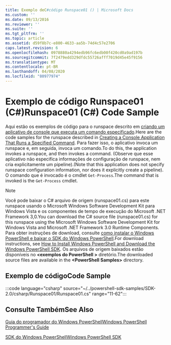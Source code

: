 ```yaml
---
title: Exemplo deC#código Runspace01 () | Microsoft Docs
ms.custom: ''
ms.date: 09/13/2016
ms.reviewer: ''
ms.suite: ''
ms.tgt_pltfrm: ''
ms.topic: article
ms.assetid: d59f8b7c-e800-4633-aa5b-74d4c57e2706
caps.latest.revision: 6
ms.openlocfilehash: 0978880a4294edb96fc6edb00f420cd0a9ad197b
ms.sourcegitcommit: 7f2479edd329dfdc55726afff7019d45e45f9156
ms.translationtype: MT
ms.contentlocale: pt-BR
ms.lasthandoff: 04/08/2020
ms.locfileid: "80977974"
---
```

# <a name="runspace01-c-code-sample"></a><span data-ttu-id="9e83e-102">Exemplo de código Runspace01 (C#)</span><span class="sxs-lookup"><span data-stu-id="9e83e-102">Runspace01 (C#) Code Sample</span></span>

<span data-ttu-id="9e83e-103">Aqui estão os exemplos de código para o runspace descrito em [criando um aplicativo de console que executa um comando especificado](/dotnet/csharp/programming-guide/inside-a-program/hello-world-your-first-program).</span><span class="sxs-lookup"><span data-stu-id="9e83e-103">Here are the code samples for the runspace described in [Creating a Console Application That Runs a Specified Command](/dotnet/csharp/programming-guide/inside-a-program/hello-world-your-first-program).</span></span>
<span data-ttu-id="9e83e-104">Para fazer isso, o aplicativo invoca um runspace e, em seguida, invoca um comando.</span><span class="sxs-lookup"><span data-stu-id="9e83e-104">To do this, the application invokes a runspace, and then invokes a command.</span></span> <span data-ttu-id="9e83e-105">(Observe que esse aplicativo não especifica informações de configuração de runspace, nem cria explicitamente um pipeline).</span><span class="sxs-lookup"><span data-stu-id="9e83e-105">(Note that this application does not specify runspace configuration information, nor does it explicitly create a pipeline).</span></span> <span data-ttu-id="9e83e-106">O comando que é invocado é o cmdlet `Get-Process`.</span><span class="sxs-lookup"><span data-stu-id="9e83e-106">The command that is invoked is the `Get-Process` cmdlet.</span></span>

> [!NOTE]
> <span data-ttu-id="9e83e-107">Você pode baixar o C# arquivo de origem (runspace01.cs) para este runspace usando o Microsoft Windows Software Development Kit para Windows Vista e os componentes de tempo de execução do Microsoft .NET Framework 3,0.</span><span class="sxs-lookup"><span data-stu-id="9e83e-107">You can download the C# source file (runspace01.cs) for this runspace using the Microsoft Windows Software Development Kit for Windows Vista and Microsoft .NET Framework 3.0 Runtime Components.</span></span>
> <span data-ttu-id="9e83e-108">Para obter instruções de download, consulte [como instalar o Windows PowerShell e baixar o SDK do Windows PowerShell](/powershell/scripting/developer/installing-the-windows-powershell-sdk).</span><span class="sxs-lookup"><span data-stu-id="9e83e-108">For download instructions, see [How to Install Windows PowerShell and Download the Windows PowerShell SDK](/powershell/scripting/developer/installing-the-windows-powershell-sdk).</span></span>
> <span data-ttu-id="9e83e-109">Os arquivos de origem baixados estão disponíveis no **\<exemplos do PowerShell >** diretório.</span><span class="sxs-lookup"><span data-stu-id="9e83e-109">The downloaded source files are available in the **\<PowerShell Samples>** directory.</span></span>

## <a name="code-sample"></a><span data-ttu-id="9e83e-110">Exemplo de código</span><span class="sxs-lookup"><span data-stu-id="9e83e-110">Code Sample</span></span>

:::code language="csharp" source="~/../powershell-sdk-samples/SDK-2.0/csharp/Runspace01/Runspace01.cs" range="11-62":::

## <a name="see-also"></a><span data-ttu-id="9e83e-111">Consulte Também</span><span class="sxs-lookup"><span data-stu-id="9e83e-111">See Also</span></span>

[<span data-ttu-id="9e83e-112">Guia do programador do Windows PowerShell</span><span class="sxs-lookup"><span data-stu-id="9e83e-112">Windows PowerShell Programmer's Guide</span></span>](./windows-powershell-programmer-s-guide.md)

[<span data-ttu-id="9e83e-113">SDK do Windows PowerShell</span><span class="sxs-lookup"><span data-stu-id="9e83e-113">Windows PowerShell SDK</span></span>](../windows-powershell-reference.md)
